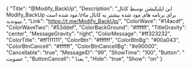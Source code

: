 {
"Title": "@Modify_BackUp",
"Description": "این اپلیکیشن توسط کانال Modify_BackUp مود شده است.\nبرای برنامه های مود شده بیشتر به کانال ما بپیوندید.",
"Link": "https://t.me/Modify_BackUp/",
"ColorWave": "#14acdf",
"ColorWaveTwo": "#53ddef",
"ColorBackGround": "#ffffff",
"TitleGravity": "center",
"MessageGravity": "right",
"ColorMessage": "#ff323232",
"ColorTitle": "#ff111111",
"ColorBtn": "#ffffff",
"ColorBtnBg": "#00a043",
"ColorBtnCancell": "#ffffff",
"ColorBtnCancellBg": "#e90000",
"Cancellable": "true",
"MessageID": "99",
"ShowTime": "100",
"Button": " عضویت ",
"ButtonCancell": "  بعدا  ",
"Hide": "true",
"Show": "on"
}
